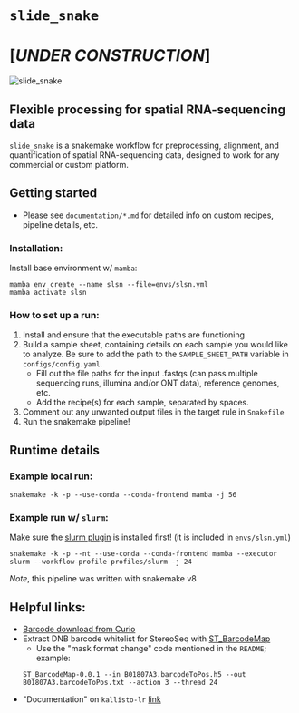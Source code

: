 # `slide_snake`
# [***UNDER CONSTRUCTION***]
![slide_snake](images/slide_snake_logo.png)
## Flexible processing for spatial RNA-sequencing data

`slide_snake` is a snakemake workflow for preprocessing, alignment, and quantification of spatial RNA-sequencing data, designed to work for any commercial or custom platform. 

## Getting started
- Please see `documentation/*.md` for detailed info on custom recipes, pipeline details, etc.

### Installation:
Install base environment w/ `mamba`:
```
mamba env create --name slsn --file=envs/slsn.yml
mamba activate slsn
```

### How to set up a run:
  1. Install and ensure that the executable paths are functioning
  2. Build a sample sheet, containing details on each sample you would like to analyze. Be sure to add the path to the `SAMPLE_SHEET_PATH` variable in `configs/config.yaml`.
      - Fill out the file paths for the input .fastqs (can pass multiple sequencing runs, illumina and/or ONT data), reference genomes, etc. 
      - Add the recipe(s) for each sample, separated by spaces. 
  3. Comment out any unwanted output files in the target rule in `Snakefile`
  4. Run the snakemake pipeline!

## Runtime details
### Example local run:
```
snakemake -k -p --use-conda --conda-frontend mamba -j 56
```

### Example run w/ `slurm`:
Make sure the [slurm plugin](https://snakemake.github.io/snakemake-plugin-catalog/plugins/executor/slurm.html) is installed first! (it is included in `envs/slsn.yml`)
```
snakemake -k -p --nt --use-conda --conda-frontend mamba --executor slurm --workflow-profile profiles/slurm -j 24
```
*Note*, this pipeline was written with snakemake v8

## Helpful links:
- [Barcode download from Curio](https://curiobioscience.com/support/barcode/)
- Extract DNB barcode whitelist for StereoSeq with [ST_BarcodeMap](https://github.com/STOmics/ST_BarcodeMap) 
  - Use the "mask format change" code mentioned in the `README`; example:
  ```
  ST_BarcodeMap-0.0.1 --in B01807A3.barcodeToPos.h5 --out B01807A3.barcodeToPos.txt --action 3 --thread 24
  ```
- "Documentation" on `kallisto-lr` [link](https://github.com/pachterlab/kallisto/issues/456)